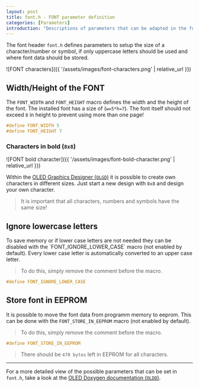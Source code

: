 ```yaml
---
layout: post
title: font.h - FONT parameter definition
categories: [Parameters]
introduction: "Descriptions of parameters that can be adapted in the font header"
---
```


The font header `font.h` defines parameters to setup the size of a character/number or symbol, if only uppercase letters should be used and where font data should be stored.

![FONT characters]({{ '/assets/images/font-characters.png' | relative_url }})

## Width/Height of the FONT

The `FONT_WIDTH` and `FONT_HEIGHT` macro defines the width and the height of the font. The installed font has a size of (`w=5*h=7`). The font itself should not exceed `8` in height to prevent using more than one page!

```c
#define FONT_WIDTH 5
#define FONT_HEIGHT 7
```

### Characters in bold (`8x8`)

![FONT bold character]({{ '/assets/images/font-bold-character.png' | relative_url }})

Within the [OLED Graphics Designer (`OLGD`)](https://0x007e.github.io/oled-designer/) it is possible to create own characters in different sizes. Just start a new design with `8x8` and design your own character.

> It is important that all characters, numbers and symbols have the same size!

## Ignore lowercase letters

To save memory or if lower case letters are not needed they can be disabled with the ´FONT_IGNORE_LOWER_CASE` macro (not enabled by default). Every lower case letter is automatically converted to an upper case letter.

> To do this, simply remove the comment before the macro.

```c
#define FONT_IGNORE_LOWER_CASE
```

## Store font in EEPROM

It is possible to move the font data from programm memory to eeprom. This can be done with the `FONT_STORE_IN_EEPROM` macro (not enabled by default).

> To do this, simply remove the comment before the macro.

```c
#define FONT_STORE_IN_EEPROM
```

> There should be `470 bytes` left in EEPROM for all characters.

---

For a more detailed view of the possible parameters that can be set in `font.h`, take a look at the [OLED Doxygen documentation (`OLDD`)](https://0x007e.github.io/oled/doxygen/font_8h.html).
